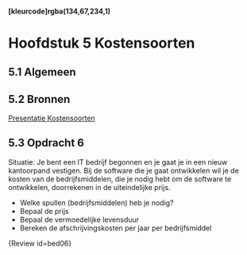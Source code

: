 #### [kleurcode]rgba(134,67,234,1)

#  Hoofdstuk 5 Kostensoorten

## 5.1 Algemeen

## 5.2 Bronnen

[Presentatie Kostensoorten](https://elo.kw1c.nl/CMS/Studie/811%20ICT-Academie/811%20VakkenInhoud/%5BB.05%20BED%5D%20Bedrijfskunde/Productie/01.%20Reader/Bedrijfskunde%20les5_Ed.pptx)

## 5.3 Opdracht 6

Situatie: Je bent een IT bedrijf begonnen en je gaat je in een nieuw kantoorpand vestigen. Bij de software die je gaat ontwikkelen wil je de kosten van de bedrijfsmiddelen, die je nodig hebt om de software te ontwikkelen, doorrekenen in de uiteindelijke prijs.

- Welke spullen (bedrijfsmiddelen) heb je nodig?
- Bepaal de prijs
- Bepaal de vermoedelijke levensduur
- Bereken de afschrijvingskosten per jaar per bedrijfsmiddel

{Review id=bed06}
